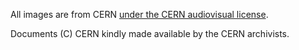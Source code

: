 All images are from CERN [under the CERN audiovisual license](https://copyright.web.cern.ch/).

Documents (C) CERN kindly made available by the CERN archivists.